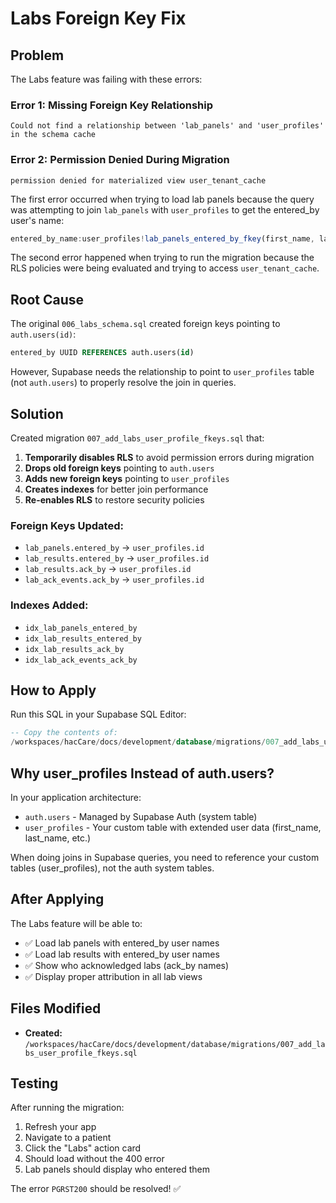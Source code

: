 # Labs Foreign Key Fix

## Problem

The Labs feature was failing with these errors:

### Error 1: Missing Foreign Key Relationship
```
Could not find a relationship between 'lab_panels' and 'user_profiles' in the schema cache
```

### Error 2: Permission Denied During Migration
```
permission denied for materialized view user_tenant_cache
```

The first error occurred when trying to load lab panels because the query was attempting to join `lab_panels` with `user_profiles` to get the entered_by user's name:

```typescript
entered_by_name:user_profiles!lab_panels_entered_by_fkey(first_name, last_name)
```

The second error happened when trying to run the migration because the RLS policies were being evaluated and trying to access `user_tenant_cache`.

## Root Cause

The original `006_labs_schema.sql` created foreign keys pointing to `auth.users(id)`:

```sql
entered_by UUID REFERENCES auth.users(id)
```

However, Supabase needs the relationship to point to `user_profiles` table (not `auth.users`) to properly resolve the join in queries.

## Solution

Created migration `007_add_labs_user_profile_fkeys.sql` that:

1. **Temporarily disables RLS** to avoid permission errors during migration
2. **Drops old foreign keys** pointing to `auth.users`
3. **Adds new foreign keys** pointing to `user_profiles` 
4. **Creates indexes** for better join performance
5. **Re-enables RLS** to restore security policies

### Foreign Keys Updated:
- `lab_panels.entered_by` → `user_profiles.id`
- `lab_results.entered_by` → `user_profiles.id`
- `lab_results.ack_by` → `user_profiles.id`
- `lab_ack_events.ack_by` → `user_profiles.id`

### Indexes Added:
- `idx_lab_panels_entered_by`
- `idx_lab_results_entered_by`
- `idx_lab_results_ack_by`
- `idx_lab_ack_events_ack_by`

## How to Apply

Run this SQL in your Supabase SQL Editor:

```sql
-- Copy the contents of:
/workspaces/hacCare/docs/development/database/migrations/007_add_labs_user_profile_fkeys.sql
```

## Why user_profiles Instead of auth.users?

In your application architecture:
- `auth.users` - Managed by Supabase Auth (system table)
- `user_profiles` - Your custom table with extended user data (first_name, last_name, etc.)

When doing joins in Supabase queries, you need to reference your custom tables (user_profiles), not the auth system tables.

## After Applying

The Labs feature will be able to:
- ✅ Load lab panels with entered_by user names
- ✅ Load lab results with entered_by user names
- ✅ Show who acknowledged labs (ack_by names)
- ✅ Display proper attribution in all lab views

## Files Modified

- **Created:** `/workspaces/hacCare/docs/development/database/migrations/007_add_labs_user_profile_fkeys.sql`

## Testing

After running the migration:

1. Refresh your app
2. Navigate to a patient
3. Click the "Labs" action card
4. Should load without the 400 error
5. Lab panels should display who entered them

The error `PGRST200` should be resolved! ✅

